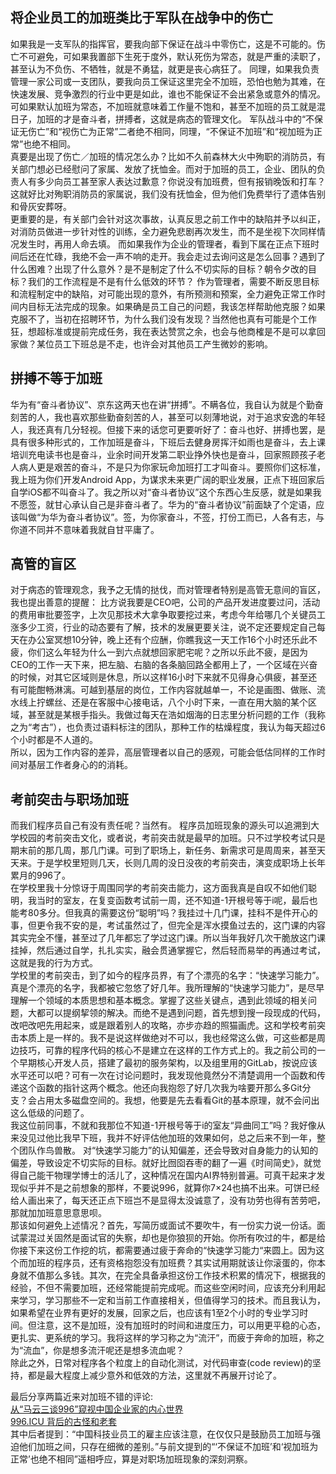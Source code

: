 ﻿## 将企业员工的加班类比于军队在战争中的伤亡

如果我是一支军队的指挥官，要我向部下保证在战斗中零伤亡，这是不可能的。伤亡不可避免，可如果我置部下生死于度外，默认死伤为常态，就是严重的渎职了，甚至认为不负伤、不牺牲，就是不勇猛，就更是丧心病狂了。 同理，如果我负责管理一家公司或一支团队，要我向员工保证这里完全不加班，恐怕也勉为其难，在快速发展、竞争激烈的行业中更是如此，谁也不能保证不会出紧急或意外的情况。可如果默认加班为常态，不加班就意味着工作量不饱和，甚至不加班的员工就是混日子，加班的才是奋斗者，拼搏者，这就是病态的管理文化。 军队战斗中的“不保证无伤亡”和“视伤亡为正常”二者绝不相同，同理，“不保证不加班”和“视加班为正常”也绝不相同。  
真要是出现了伤亡／加班的情况怎么办？比如不久前森林大火中殉职的消防员，有关部门想必已经慰问了家属、发放了抚恤金。而对于加班的员工，企业、团队的负责人有多少向员工甚至家人表达过歉意？你说没有加班费，但有报销晚饭和打车？这就好比对殉职消防员的家属说，我们没有抚恤金，但为他们免费举行了遗体告别和骨灰安葬呀。  
更重要的是，有关部门会针对这次事故，认真反思之前工作中的缺陷并予以纠正，对消防员做进一步针对性的训练，全力避免悲剧再次发生，而不是坐视下次同样情况发生时，再用人命去填。 而如果我作为企业的管理者，看到下属在正点下班时间后还在忙碌，我绝不会一声不响的走开。我会走过去询问这是怎么回事？遇到了什么困难？出现了什么意外？是不是制定了什么不切实际的目标？朝令夕改的目标？我们的工作流程是不是有什么低效的环节？ 作为管理者，需要不断反思目标和流程制定中的缺陷，对可能出现的意外，有所预测和预案，全力避免正常工作时间内目标无法完成的现象。如果确是员工自己的问题，我该怎样帮助他克服？如果克服不了，当初在招聘环节，为什么我们没有发现？当然他也真有可能是个工作狂，想超标准或提前完成任务，我在表达赞赏之余，也会与他商榷是不是可以拿回家做？某位员工下班总是不走，也许会对其他员工产生微妙的影响。

## 拼搏不等于加班  
华为有“奋斗者协议”、京东这两天也在讲“拼搏”。不瞒各位，我自认为就是个勤奋刻苦的人，我也喜欢那些勤奋刻苦的人，甚至可以刻薄地说，对于追求安逸的年轻人，我还真有几分轻视。但接下来的话您可更要听好了：奋斗也好、拼搏也罢，是具有很多种形式的，工作加班是奋斗，下班后去健身房挥汗如雨也是奋斗，去上课培训充电读书也是奋斗，业余时间开发第二职业挣外快也是奋斗，回家照顾孩子老人病人更是艰苦的奋斗，不是只为你家玩命加班打工才叫奋斗。要照你们这标准，我上班为你们开发Android App，为谋求未来更广阔的职业发展，正点下班回家后自学iOS都不叫奋斗了。我之所以对“奋斗者协议”这个东西心生反感，就是如果我不愿签，就甘心承认自己是非奋斗者了。华为的“奋斗者协议”前面缺了个定语，应该叫做“为华为奋斗者协议”。签，为你家奋斗，不签，打份工而已，人各有志，与你道不同并不意味着我就自甘平庸了。

## 高管的盲区  
对于病态的管理观念，我予之无情的挞伐，而对管理者特别是高管无意间的盲区，我也提出善意的提醒： 比方说我要是CEO吧，公司的产品开发进度要过问，活动的费用审批要签字，上次见那技术大拿争取要挖过来，考虑今年给哪几个关键员工涨多少工资，行业的动态要有了解，技术的发展更要关注，说不定还要规定自己每天在办公室冥想10分钟，晚上还有个应酬，你瞧我这一天工作16个小时还乐此不疲，你们这么年轻为什么一到六点就想回家肥宅呢？之所以乐此不疲，是因为CEO的工作一天下来，把左脑、右脑的各条脑回路全都用上了，一个区域在兴奋的时候，对其它区域则是休息，所以这样16小时下来就不见得身心俱疲，甚至还有可能酣畅淋漓。可越到基层的岗位，工作内容就越单一，不论是画图、做账、流水线上拧螺丝、还是在客服中心接电话，八个小时下来，一直在用大脑的某个区域，甚至就是某根手指头。我做过每天在浩如烟海的日志里分析问题的工作（我称之为“考古”），也负责过语料标注的团队，那种工作的枯燥程度，我认为每天超过6个小时都是不人道的。  
所以，因为工作内容的差异，高层管理者以自己的感观，可能会低估同样的工作时间对基层工作者身心的的消耗。

## 考前突击与职场加班  
而我们程序员自己有没有责任呢？当然有。 程序员加班现象的源头可以追溯到大学校园的考前突击文化，或者说，考前突击就是最早的加班。只不过学校考试只是期末前的那几周，那几门课。可到了职场上，新任务、新需求可是周周来，甚至天天来。于是学校里短则几天，长则几周的没日没夜的考前突击，演变成职场上长年累月的996了。  
在学校里我十分惊讶于周围同学的考前突击能力，这方面我真是自叹不如他们聪明，我当时的室友，在复变函数考试前一周，还不知道-1开根号等于i呢，最后也能考80多分。但我真的需要这份“聪明”吗？我挂过十几门课，挂科不是件开心的事，但更令我不安的是，考试虽然过了，但完全是浑水摸鱼过去的，这门课的内容其实完全不懂，甚至过了几年都忘了学过这门课。所以当年我好几次干脆放这门课挂掉，然后通过自学，扎扎实实，融会贯通掌握它，然后轻而易举的再通过考试，这就是我的行为方式。  
学校里的考前突击，到了如今的程序员界，有了个漂亮的名字：“快速学习能力”。真是个漂亮的名字，我都被它忽悠了好几年。我所理解的“快速学习能力”，是尽早理解一个领域的本质思想和基本概念。掌握了这些关键点，遇到此领域的相关问题，大都可以提纲挈领的解决。而绝不是遇到问题，首先想到搜一段现成的代码，改吧改吧先用起来，或是跟着别人的攻略，亦步亦趋的照猫画虎。这和学校考前突击本质上是一样的。我不是说这样做绝对不可以，我也经常这么做，可这些都是周边技巧，可靠的程序代码的核心不是建立在这样的工作方式上的。我之前公司的一个早期核心开发人员，搭建了最初的服务架构，以及组里用的GitLab，按说应该水平还可以吧？可有一次在讨论问题时，我发现他竟然分不清楚调用一个函数和传递这个函数的指针这两个概念。他还向我抱怨了好几次我为啥要开那么多Git分支？会占用太多磁盘空间的。我想，他要是先去看看Git的基本原理，就不会问出这么低级的问题了。  
我这位前同事，不就和我那位不知道-1开根号等于i的室友“异曲同工”吗？我好像从来没见过他比我早下班，我并不好评估他加班的效果如何，总之后来不到一年，整个团队作鸟兽散。 对“快速学习能力”的认知偏差，还会导致对自身能力的认知的偏差，导致设定不切实际的目标。就好比囫囵吞枣的翻了一遍《时间简史》，就觉得自己能干物理学博士的活儿了，这种情况在国内AI界特别普遍。可真干起来才发现似乎并不是之前想象的那样，不要说996，就算你7×24也搞不出来。可饼已经给人画出来了，每天还正点下班岂不是显得太没诚意了，没有功劳也得有苦劳吧，那就加加班意思意思呗。  
 那该如何避免上述情况？首先，写简历或面试不要吹牛，有一份实力说一份话。面试蒙混过关固然是面试官的失察，却也是你狼狈的开始。你所有吹过的牛，都是给你接下来这份工作挖的坑，都需要通过疲于奔命的“快速学习能力“来圆上。因为这个而加班的程序员，还有资格抱怨没有加班费？其实试用期就该让你滚蛋的，你本身就不值那么多钱。其次，在完全具备承担这份工作技术积累的情况下，根据我的经验，不但不需要加班，还经常能提前完成呢。而这些空闲时间，应该充分利用起来学习，学习那些不一定和当前工作直接相关，但值得学习的技术。而且我认为，如果希望在业界有更好的发展，回家之后，也应该有1至2个小时的专业学习时间。但注意，这不是加班，没有加班时的时间和进度压力，可以用更平稳的心态，更扎实、更系统的学习。我将这样的学习称之为“流汗”，而疲于奔命的加班，称之为“流血”，你是想多流汗呢还是想多流血呢？  
除此之外，日常对程序各个粒度上的自动化测试，对代码审查(code review)的坚持，都是最大程度上减少意外和低效的方法，这里就不再展开讨论了。

最后分享两篇近来对加班不错的评论:  
[从“马云三谈996”窥视中国企业家的内心世界](https://www.ftchinese.com/story/001082356?archive)  
[996.ICU 背后的古怪和老套](https://www.ftchinese.com/premium/001082227?archive#adchannelID=5000)  
其中后者提到：“中国科技业员工的雇主应该注意，在仅仅只是鼓励员工加班与强迫他们加班之间，只存在细微的差别。”与前文提到的“‘不保证不加班’和‘视加班为正常’也绝不相同”遥相呼应，算是对职场加班现象的深刻洞察。
